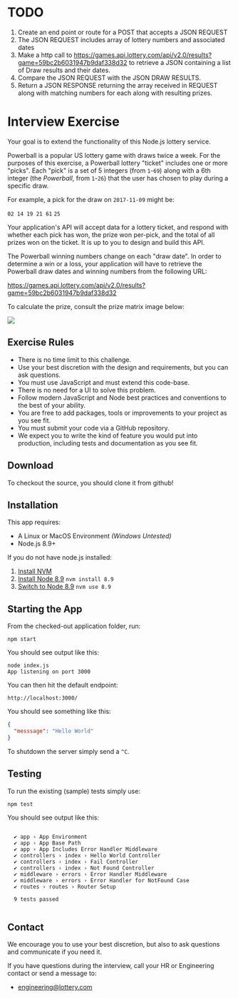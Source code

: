 # TODO

1. Create an end point or route for a POST that accepts a JSON REQUEST
2. The JSON REQUEST includes array of lottery numbers and associated dates
3. Make a http call to https://games.api.lottery.com/api/v2.0/results?game=59bc2b6031947b9daf338d32 to retrieve a JSON containing a list of Draw results and their dates.
4. Compare the JSON REQUEST with the JSON DRAW RESULTS.
5. Return a JSON RESPONSE returning the array received in REQUEST along with matching numbers for each along with resulting prizes.

# Interview Exercise

Your goal is to extend the functionality of this Node.js lottery service. 

Powerball is a popular US lottery game with draws twice a week.  For the purposes of this exercise, a Powerball lottery "ticket" includes one or more "picks".  Each "pick" is a set of 5 integers (from `1`-`69`) along with a 6th integer (the _Powerball_, from `1`-`26`) that the user has chosen to play during a specific draw. 

For example, a pick for the draw on `2017-11-09` might be: 

`02 14 19 21 61` `25`

Your application's API will accept data for a lottery ticket, and respond with whether each pick has won, the prize won per-pick, and the total of all prizes won on the ticket.  It is up to you to design and build this API. 

The Powerball winning numbers change on each "draw date". In order to determine a win or a loss, your application will have to retrieve the Powerball draw dates and winning numbers from the following URL: 

https://games.api.lottery.com/api/v2.0/results?game=59bc2b6031947b9daf338d32

To calculate the prize, consult the prize matrix image below: 

![](https://raw.githubusercontent.com/autolotto/interview/master/powerball_rules.png)



## Exercise Rules

- There is no time limit to this challenge.
- Use your best discretion with the design and requirements, but you can ask questions.
- You must use JavaScript and must extend this code-base. 
- There is no need for a UI to solve this problem. 
- Follow modern JavaScript and Node best practices and conventions to the best of your ability.
- You are free to add packages, tools or improvements to your project as you see fit.
- You must submit your code via a GitHub repository. 
- We expect you to write the kind of feature you would put into production, including tests and documentation as you see fit.


## Download

To checkout the source, you should clone it from github! 

## Installation

This app requires: 

- A Linux or MacOS Environment *(Windows Untested)*
- Node.js 8.9+

If you do not have node.js installed: 

1. [Install NVM](https://github.com/creationix/nvm#installation)
2. [Install Node 8.9](https://github.com/creationix/nvm#usage) `nvm install 8.9`
3. [Switch to Node 8.9](https://github.com/creationix/nvm#usage) `nvm use 8.9`

## Starting the App

From the checked-out application folder, run: 

`npm start`

You should see output like this: 

```
node index.js
App listening on port 3000
```

You can then hit the default endpoint: 

`http://localhost:3000/`

You should see something like this: 

```json
{
  "messsage": "Hello World"
}
```

To shutdown the server simply send a `^C`.

## Testing

To run the existing (sample) tests simply use: 

`npm test`

You should see output like this: 

```
  
  ✔ app › App Environment
  ✔ app › App Base Path
  ✔ app › App Includes Error Handler Middleware
  ✔ controllers › index › Hello World Controller
  ✔ controllers › index › Fail Controller
  ✔ controllers › index › Not Found Controller
  ✔ middleware › errors › Error Handler Middleware
  ✔ middleware › errors › Error Handler for NotFound Case
  ✔ routes › routes › Router Setup
  
  9 tests passed
  
```

## Contact

We encourage you to use your best discretion, but also to ask questions and communicate if you need it.  

If you have questions during the interview, call your HR or Engineering contact or send a message to: 

- [engineering@lottery.com](mailto:engineering@lottery.com)



 
